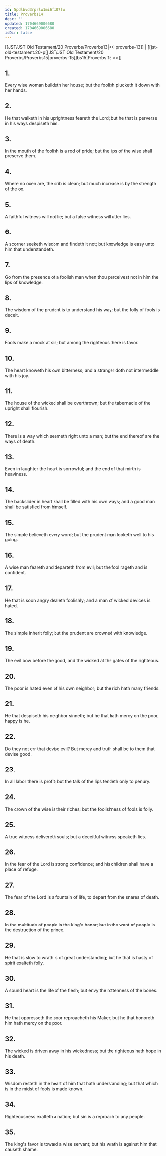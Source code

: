 ```yaml
---
id: 5pdlbvd3rprlw1mi6fx07lw
title: Proverbs14
desc: ''
updated: 1704669006680
created: 1704669006680
isDir: false
---
```

[[JST/JST Old Testament/20 Proverbs/Proverbs13|<<-proverbs-13]] | [[jst-old-testament.20-p[[JST/JST Old Testament/20 Proverbs/Proverbs15|proverbs-15]]bs15|Proverbs 15 >>]]
## 1.
Every wise woman buildeth her house; but the foolish plucketh it down with her hands.
## 2.
He that walketh in his uprightness feareth the Lord; but he that is perverse in his ways despiseth him.
## 3.
In the mouth of the foolish is a rod of pride; but the lips of the wise shall preserve them.
## 4.
Where no oxen are, the crib is clean; but much increase is by the strength of the ox.
## 5.
A faithful witness will not lie; but a false witness will utter lies.
## 6.
A scorner seeketh wisdom and findeth it not; but knowledge is easy unto him that understandeth.
## 7.
Go from the presence of a foolish man when thou perceivest not in him the lips of knowledge.
## 8.
The wisdom of the prudent is to understand his way; but the folly of fools is deceit.
## 9.
Fools make a mock at sin; but among the righteous there is favor.
## 10.
The heart knoweth his own bitterness; and a stranger doth not intermeddle with his joy.
## 11.
The house of the wicked shall be overthrown; but the tabernacle of the upright shall flourish.
## 12.
There is a way which seemeth right unto a man; but the end thereof are the ways of death.
## 13.
Even in laughter the heart is sorrowful; and the end of that mirth is heaviness.
## 14.
The backslider in heart shall be filled with his own ways; and a good man shall be satisfied from himself.
## 15.
The simple believeth every word; but the prudent man looketh well to his going.
## 16.
A wise man feareth and departeth from evil; but the fool rageth and is confident.
## 17.
He that is soon angry dealeth foolishly; and a man of wicked devices is hated.
## 18.
The simple inherit folly; but the prudent are crowned with knowledge.
## 19.
The evil bow before the good, and the wicked at the gates of the righteous.
## 20.
The poor is hated even of his own neighbor; but the rich hath many friends.
## 21.
He that despiseth his neighbor sinneth; but he that hath mercy on the poor, happy is he.
## 22.
Do they not err that devise evil? But mercy and truth shall be to them that devise good.
## 23.
In all labor there is profit; but the talk of the lips tendeth only to penury.
## 24.
The crown of the wise is their riches; but the foolishness of fools is folly.
## 25.
A true witness delivereth souls; but a deceitful witness speaketh lies.
## 26.
In the fear of the Lord is strong confidence; and his children shall have a place of refuge.
## 27.
The fear of the Lord is a fountain of life, to depart from the snares of death.
## 28.
In the multitude of people is the king\'s honor; but in the want of people is the destruction of the prince.
## 29.
He that is slow to wrath is of great understanding; but he that is hasty of spirit exalteth folly.
## 30.
A sound heart is the life of the flesh; but envy the rottenness of the bones.
## 31.
He that oppresseth the poor reproacheth his Maker; but he that honoreth him hath mercy on the poor.
## 32.
The wicked is driven away in his wickedness; but the righteous hath hope in his death.
## 33.
Wisdom resteth in the heart of him that hath understanding; but that which is in the midst of fools is made known.
## 34.
Righteousness exalteth a nation; but sin is a reproach to any people.
## 35.
The king\'s favor is toward a wise servant; but his wrath is against him that causeth shame.

